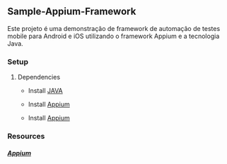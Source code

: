 ## Sample-Appium-Framework

Este projeto é uma demonstração de framework de automação de testes mobile para Android e iOS utilizando o framework Appium e a tecnologia Java.

### Setup

1. Dependencies
    * Install [JAVA](https://www.oracle.com/technetwork/pt/java/javase/downloads/index.html/)
    
    * Install [Appium](https://github.com/appium/appium-desktop/releases/tag/v1.7.1)

    * Install [Appium](https://developer.android.com/studio/)
    
### Resources
##### [Appium](http://appium.io/)
